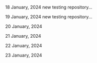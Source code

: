 18 January, 2024
new testing repository...

19 January, 2024
new testing repository...

20 January, 2024

21 January, 2024

22 January, 2024

23 January, 2024